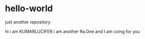 # hello-world
just another repository

hi i am KUMARLUCIFER
i am another Ra.One 
and I am coing for you
